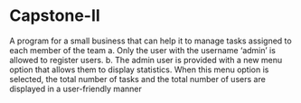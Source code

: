 # Capstone-II

A program for a small business that can help it to manage tasks assigned to each member of the team
  a. Only the user with the username ‘admin’ is allowed to register users.
  b. The admin user is provided with a new menu option that allows them to display statistics. 
    When this menu option is selected, the total number of tasks and the total number of users are displayed in a user-friendly manner

